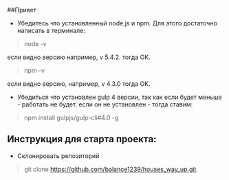 ##Привет
* Убедитесь что установленный node.js и npm. Для этого достаточно написать в терминале:
> node -v 

если видно версию например, v 5.4.2. тогда ОК.

> npm -v

если видно версию, например, v 4.3.0 тогда OK.

* Убедиться что установлен gulp 4 версии, так как если будет меньше - работать не будет.
если он не установлен - тогда ставим:

> npm install gulpjs/gulp-cli#4.0 -g

## Инструкция для старта проектa:
* Склонировать репозиторий
> git clone 
> https://github.com/balance1239/houses_way_up.git

